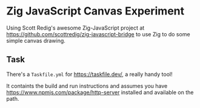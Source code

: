 # Zig JavaScript Canvas Experiment

Using Scott Redig's awesome Zig-JavaScript project at <https://github.com/scottredig/zig-javascript-bridge> to use Zig to do some simple canvas drawing.

## Task

There's a `Taskfile.yml` for <https://taskfile.dev/>, a really handy tool!

It containts the build and run instructions and assumes you have <https://www.npmjs.com/package/http-server> installed and available on the path.
